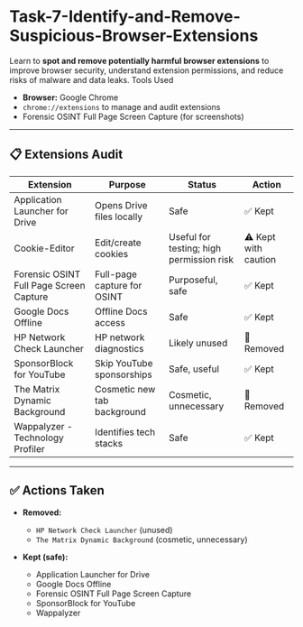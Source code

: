 # Task-7-Identify-and-Remove-Suspicious-Browser-Extensions
Learn to **spot and remove potentially harmful browser extensions** to improve browser security, understand extension permissions, and reduce risks of malware and data leaks.
Tools Used

- **Browser:** Google Chrome
- `chrome://extensions` to manage and audit extensions
- Forensic OSINT Full Page Screen Capture (for screenshots)

---

## 📋 Extensions Audit

| Extension | Purpose | Status | Action |
|---|---|---|---|
| Application Launcher for Drive | Opens Drive files locally | Safe | ✅ Kept |
| Cookie-Editor | Edit/create cookies | Useful for testing; high permission risk | ⚠️ Kept with caution |
| Forensic OSINT Full Page Screen Capture | Full-page capture for OSINT | Purposeful, safe | ✅ Kept |
| Google Docs Offline | Offline Docs access | Safe | ✅ Kept |
| HP Network Check Launcher | HP network diagnostics | Likely unused | 🛑 Removed |
| SponsorBlock for YouTube | Skip YouTube sponsorships | Safe, useful | ✅ Kept |
| The Matrix Dynamic Background | Cosmetic new tab background | Cosmetic, unnecessary | 🛑 Removed |
| Wappalyzer - Technology Profiler | Identifies tech stacks | Safe | ✅ Kept |

---

## ✅ Actions Taken

- **Removed:**
  - `HP Network Check Launcher` (unused)
  - `The Matrix Dynamic Background` (cosmetic, unnecessary)

- **Kept (safe):**
  - Application Launcher for Drive
  - Google Docs Offline
  - Forensic OSINT Full Page Screen Capture
  - SponsorBlock for YouTube
  - Wappalyzer
